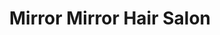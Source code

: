 ---
title: "Mirror Mirror Hair Salon"
url: /myrtle-beach/mirror-mirror-hair-salon/
shop: hairdresser
---